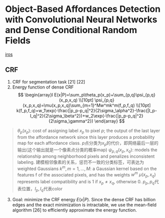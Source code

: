 # Object-Based Affordances Detection with Convolutional Neural Networks and Dense Conditional Random Fields
[iros](https://ieeexplore.ieee.org/stamp/stamp.jsp?tp=&arnumber=8206484)

## CRF
1. CRF for segmentation task [21] [22]
2. Energy function of dense CRF
$$
\begin{array}l E(x|P)=\sum_p\theta_p(x_p)+\sum_{p,q}\psi_{p,q}(x_p,x_q) \\[10pt]
\psi_{p,q}(x_p,x_q)=\mu(x_p,x_q)\sum_{m=1}^Mw^mk^m(f_p,f_q) \\[10pt]
k(f_p,f_q)=w_1\exp(-\frac{|p_p-p_q|^2}{2\sigma_\alpha^2}-\frac{|I_p-I_q|^2}{2\sigma_\beta^2})+w_2\exp(-\frac{|p_p-p_q|^2}{2\sigma_\gamma^2})
\end{array}
$$
> $\theta_p(x_p)$: cost of assigning label $x_p$ to pixel $p$; the output of the last layer from the affordance network since this layer produces a probability map for each affordance class. $p$点分类为$x_p$的代价，即网络最后一层的输出(这个输出就是一个像素点分类的概率map)
> $\psi_{p,q}(x_p,x_q)$: models the relationship among neighborhood pixels and penalizes inconsistent labeling. 建模相邻像素的关系，惩罚不一致的分类标签，可表达为weighted Gaussians
> $k^m, m=1,...,M$: a Gaussian kernel based on the features f of the associated pixels, and has the weights $w^m$
> $\mu(x_p,x_q)$ represents label compatibility and is $1$ if $x_p\neq x_q$, otherwise $0$.
> $p_p,p_q$代表位置，$I_p,I_q$代表color

3. Goal: minimize the CRF energy $E(x|P)$. Since the
dense CRF has billion edges and the exact minimization is intractable, we use the mean-field algorithm [26] to efficiently approximate the energy function.
